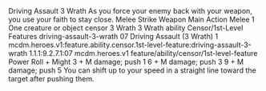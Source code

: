 <ability>
  <name>Driving Assault</name>
  <cost>3 Wrath</cost>
  <flavor>As you force your enemy back with your weapon, you use your faith to stay close.</flavor>
  <keywords>
    <keyword>Melee</keyword>
    <keyword>Strike</keyword>
    <keyword>Weapon</keyword>
  </keywords>
  <type>Main Action</type>
  <distance>Melee 1</distance>
  <target>One creature or object</target>
  <metadata>
    <class>censor</class>
    <cost>3 Wrath</cost>
    <cost_amount>3</cost_amount>
    <cost_resource>Wrath</cost_resource>
    <feature_type>ability</feature_type>
    <file_dpath>Censor/1st-Level Features</file_dpath>
    <item_id>driving-assault-3-wrath</item_id>
    <item_index>07</item_index>
    <item_name>Driving Assault (3 Wrath)</item_name>
    <level>1</level>
    <scc>mcdm.heroes.v1:feature.ability.censor.1st-level-feature:driving-assault-3-wrath</scc>
    <scdc>1.1.1:9.2.7.1:07</scdc>
    <source>mcdm.heroes.v1</source>
    <type>feature/ability/censor/1st-level-feature</type>
  </metadata>
  <effects>
    <effect type="roll">
      <roll>Power Roll + Might</roll>
      <t1>3 + M damage; push 1</t1>
      <t2>6 + M damage; push 3</t2>
      <t3>9 + M damage; push 5</t3>
    </effect>
    <effect type="mundane">You can shift up to your speed in a straight line toward the target after pushing them.</effect>
  </effects>
</ability>
